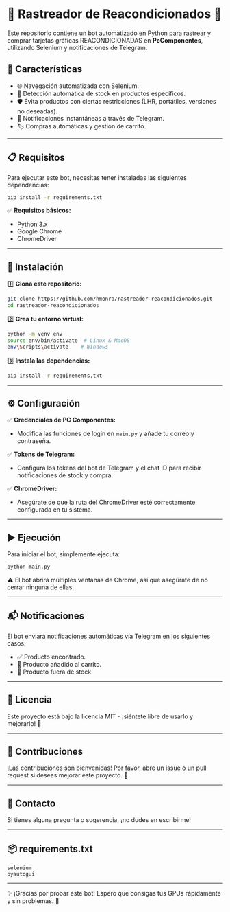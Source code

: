 # 🛒 Rastreador de Reacondicionados 🚀

Este repositorio contiene un bot automatizado en Python para rastrear y comprar tarjetas gráficas REACONDICIONADAS en **PcComponentes**, utilizando Selenium y notificaciones de Telegram.

## 🚀 Características
- 🌐 Navegación automatizada con Selenium.
- 🔄 Detección automática de stock en productos específicos.
- 🛡️ Evita productos con ciertas restricciones (LHR, portátiles, versiones no deseadas).
- 📩 Notificaciones instantáneas a través de Telegram.
- 🏷️ Compras automáticas y gestión de carrito.

---

## 📋 Requisitos

Para ejecutar este bot, necesitas tener instaladas las siguientes dependencias:

```bash
pip install -r requirements.txt
```

✅ **Requisitos básicos:**
- Python 3.x
- Google Chrome
- ChromeDriver

---

## 📄 Instalación

1️⃣ **Clona este repositorio:**
```bash
git clone https://github.com/hmonra/rastreador-reacondicionados.git
cd rastreador-reacondicionados
```

2️⃣ **Crea tu entorno virtual:**
```bash
python -m venv env
source env/bin/activate  # Linux & MacOS
env\Scripts\activate    # Windows
```

3️⃣ **Instala las dependencias:**
```bash
pip install -r requirements.txt
```

---

## ⚙️ Configuración

✅ **Credenciales de PC Componentes:**
- Modifica las funciones de login en `main.py` y añade tu correo y contraseña.

✅ **Tokens de Telegram:**
- Configura los tokens del bot de Telegram y el chat ID para recibir notificaciones de stock y compra.

✅ **ChromeDriver:**
- Asegúrate de que la ruta del ChromeDriver esté correctamente configurada en tu sistema.

---

## ▶️ Ejecución

Para iniciar el bot, simplemente ejecuta:
```bash
python main.py
```

⚠️ El bot abrirá múltiples ventanas de Chrome, así que asegúrate de no cerrar ninguna de ellas.

---

## 📬 Notificaciones

El bot enviará notificaciones automáticas vía Telegram en los siguientes casos:
- ✅ Producto encontrado.
- 🚀 Producto añadido al carrito.
- 🔴 Producto fuera de stock.

---

## 📜 Licencia

Este proyecto está bajo la licencia MIT - ¡siéntete libre de usarlo y mejorarlo! 🚀

---

## 🤝 Contribuciones

¡Las contribuciones son bienvenidas! Por favor, abre un issue o un pull request si deseas mejorar este proyecto. 🎉

---

## 📧 Contacto

Si tienes alguna pregunta o sugerencia, ¡no dudes en escribirme!

---

## 📦 requirements.txt

```
selenium
pyautogui
```

---

✨ ¡Gracias por probar este bot! Espero que consigas tus GPUs rápidamente y sin problemas. 🚀

